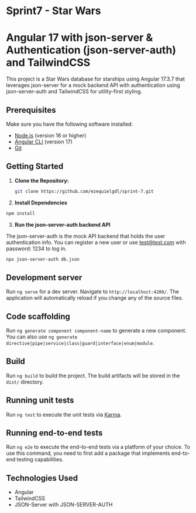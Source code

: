 # Sprint7 - Star Wars

# Angular 17 with json-server & Authentication (json-server-auth) and TailwindCSS

This project is a Star Wars database for starships using Angular 17.3.7 that leverages json-server for a mock backend API with authentication using json-server-auth and TailwindCSS for utility-first styling.

## Prerequisites

Make sure you have the following software installed:

- [Node.js](https://nodejs.org/) (version 16 or higher)
- [Angular CLI](https://angular.io/cli) (version 17)
- [Git](https://git-scm.com/)

## Getting Started

1. **Clone the Repository:**

   ```bash
   git clone https://github.com/ezequielgdl/sprint-7.git
   ```

2. **Install Dependencies**

```bash
npm install
```

3. **Run the json-server-auth backend API**

The json-server-auth is the mock API backend that holds the user authentication info.
You can register a new user or use test@test.com with password: 1234 to log in.

```bash
npx json-server-auth db.json
```

## Development server

Run `ng serve` for a dev server. Navigate to `http://localhost:4200/`. The application will automatically reload if you change any of the source files.

## Code scaffolding

Run `ng generate component component-name` to generate a new component. You can also use `ng generate directive|pipe|service|class|guard|interface|enum|module`.

## Build

Run `ng build` to build the project. The build artifacts will be stored in the `dist/` directory.

## Running unit tests

Run `ng test` to execute the unit tests via [Karma](https://karma-runner.github.io).

## Running end-to-end tests

Run `ng e2e` to execute the end-to-end tests via a platform of your choice. To use this command, you need to first add a package that implements end-to-end testing capabilities.

## Technologies Used

- Angular
- TailwindCSS
- JSON-Server with JSON-SERVER-AUTH
